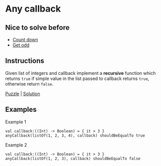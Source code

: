 # Any callback

## Nice to solve before

- [Count down](../../integer/countdown/CountDown.md)
- [Get odd](../../integer/getodd/GetOdd.md)

## Instructions

Given list of integers and callback implement a **recursive** function which returns `true` if simple value in the list
passed to callback returns `true`, otherwise return `false`.

[Puzzle](AnyCallback.kt) | [Solution](AnyCallbackSolution.kt)

## Examples

Example 1

```
val callback:((Int) -> Boolean) = { it > 3 }
anyCallback(listOf(1, 2, 3, 4), callback) shouldBeEqualTo true
```

Example 2

```
val callback:((Int) -> Boolean) = { it > 3 }
anyCallback(listOf(1, 2, 3), callback) shouldBeEqualTo false
```


